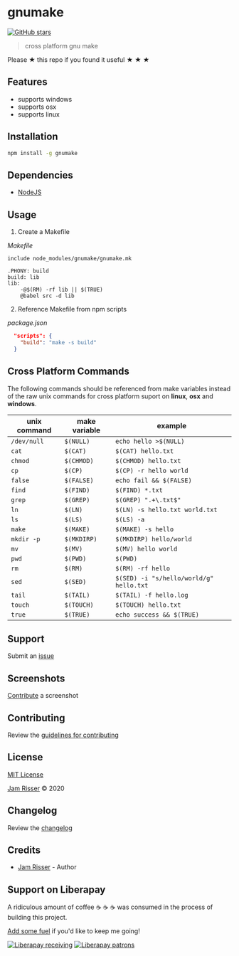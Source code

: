 # gnumake

[![GitHub stars](https://img.shields.io/github/stars/codejamninja/gnumake.svg?style=social&label=Stars)](https://github.com/codejamninja/gnumake)

> cross platform gnu make

Please ★ this repo if you found it useful ★ ★ ★

## Features

- supports windows
- supports osx
- supports linux

## Installation

```sh
npm install -g gnumake
```

## Dependencies

- [NodeJS](https://nodejs.org)

## Usage

1. Create a Makefile

_Makefile_

```make
include node_modules/gnumake/gnumake.mk

.PHONY: build
build: lib
lib:
	-@$(RM) -rf lib || $(TRUE)
	@babel src -d lib
```

2. Reference Makefile from npm scripts

_package.json_

```json
  "scripts": {
    "build": "make -s build"
  }
```

## Cross Platform Commands

The following commands should be referenced from make variables instead of the raw
unix commands for cross platform suport on **linux**, **osx** and **windows**.

| unix command | make variable | example                                 |
| -----------  | ------------- | --------------------------------------- |
| `/dev/null`  | `$(NULL)`     | `echo hello >$(NULL)`                   |
| `cat`        | `$(CAT)`      | `$(CAT) hello.txt`                      |
| `chmod`      | `$(CHMOD)`    | `$(CHMOD) hello.txt`                    |
| `cp`         | `$(CP)`       | `$(CP) -r hello world`                  |
| `false`      | `$(FALSE)`    | `echo fail && $(FALSE)`                 |
| `find`       | `$(FIND)`     | `$(FIND) *.txt`                         |
| `grep`       | `$(GREP)`     | `$(GREP) ".+\.txt$"`                    |
| `ln`         | `$(LN)`       | `$(LN) -s hello.txt world.txt`          |
| `ls`         | `$(LS)`       | `$(LS) -a`                              |
| `make`       | `$(MAKE)`     | `$(MAKE) -s hello`                      |
| `mkdir -p`   | `$(MKDIRP)`   | `$(MKDIRP) hello/world`                 |
| `mv`         | `$(MV)`       | `$(MV) hello world`                     |
| `pwd`        | `$(PWD)`      | `$(PWD)`                                |
| `rm`         | `$(RM)`       | `$(RM) -rf hello`                       |
| `sed`        | `$(SED)`      | `$(SED) -i "s/hello/world/g" hello.txt` |
| `tail`       | `$(TAIL)`     | `$(TAIL) -f hello.log`                  |
| `touch`      | `$(TOUCH)`    | `$(TOUCH) hello.txt`                    |
| `true`       | `$(TRUE)`     | `echo success && $(TRUE)`               |

## Support

Submit an [issue](https://github.com/codejamninja/gnumake/issues/new)

## Screenshots

[Contribute](https://github.com/codejamninja/gnumake/blob/master/CONTRIBUTING.md) a screenshot

## Contributing

Review the [guidelines for contributing](https://github.com/codejamninja/gnumake/blob/master/CONTRIBUTING.md)

## License

[MIT License](https://github.com/codejamninja/gnumake/blob/master/LICENSE)

[Jam Risser](https://codejam.ninja) © 2020

## Changelog

Review the [changelog](https://github.com/codejamninja/gnumake/blob/master/CHANGELOG.md)

## Credits

- [Jam Risser](https://codejam.ninja) - Author

## Support on Liberapay

A ridiculous amount of coffee ☕ ☕ ☕ was consumed in the process of building this project.

[Add some fuel](https://liberapay.com/codejamninja/donate) if you'd like to keep me going!

[![Liberapay receiving](https://img.shields.io/liberapay/receives/codejamninja.svg?style=flat-square)](https://liberapay.com/codejamninja/donate)
[![Liberapay patrons](https://img.shields.io/liberapay/patrons/codejamninja.svg?style=flat-square)](https://liberapay.com/codejamninja/donate)
